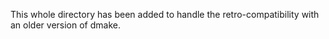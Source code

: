 This whole directory has been added to handle the retro-compatibility with an older version of dmake.
